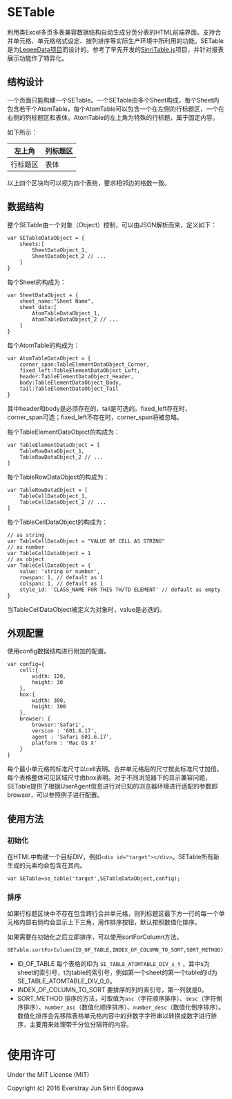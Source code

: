 # SETable
利用类Excel多页多表兼容数据结构自动生成分页分表的HTML前端界面。支持合并单元格、单元格格式设定、按列排序等实际生产环境中所利用的功能。SETable是为[LeqeeData项目](https://bi.leqee.com/)而设计的。参考了早先开发的[SinriTable.js](http://github.everstray.com/SinriTable.js/)项目，并针对报表展示功能作了特异化。

## 结构设计

一个页面只能构建一个SETable。一个SETable由多个Sheet构成，每个Sheet内包含若干个AtomTable，每个AtomTable可以包含一个在左侧的行标题区，一个在右侧的列标题区和表体。AtomTable的左上角为特殊的行标题，属于固定内容。

如下所示：

| 左上角 | 列标题区 |
|----|----|
| 行标题区 | 表体 |

以上四个区块均可以视为四个表格，要求相邻边的格数一致。

## 数据结构

整个SETable由一个对象（Object）控制，可以由JSON解析而来，定义如下：

	var SETableDataObject = {
		sheets:[
			SheetDataObject_1,
			SheetDataObject_2 // ...
		]
	}

每个Sheet的构成为：

	var SheetDataObject = {		
		sheet_name:"Sheet Name",
		sheet_data:[
			AtomTableDataObject_1,
			AtomTableDataObject_2 // ...
		]
	}

每个AtomTable的构成为：

	var AtomTableDataObject = {
		corner_span:TableElementDataObject_Corner,
		fixed_left:TableElementDataObject_Left,
		header:TableElementDataObject_Header,
		body:TableElementDataObject_Body,
		tail:TableElementDataObject_Tail
	}

其中header和body是必须存在的，tail是可选的。fixed_left存在时，corner_span可选；fixed_left不存在时，corner_span将被忽略。

每个TableElementDataObject的构成为：

	var TableElementDataObject = [
		TableRowDataObject_1,
		TableRowDataObject_2 // ...
	]

每个TableRowDataObject的构成为：

	var TableRowDataObject = [
		TableCellDataObject_1,
		TableCellDataObject_2 // ...
	]

每个TableCellDataObject的构成为：

	// as string
	var TableCellDataObject = "VALUE OF CELL AS STRING"
	// as number
	var TableCellDataObject = 1
	// as object
	var TableCellDataObject = {
		value: 'string or number', 
		rowspan: 1, // default as 1
		colspan: 1, // default as 1
		style_id: 'CLASS_NAME FOR THIS TH/TD ELEMENT' // default as empty
	}

当TableCellDataObject被定义为对象时，value是必选的。

## 外观配置

使用config数据结构进行附加的配置。

	var config={
        cell:{
            width: 120,
            height: 30
        },
        box:{
            width: 300,
            height: 300
        },
        browser: { 
        	browser:'Safari', 
        	version : '601.6.17', 
        	agent : 'Safari 601.6.17', 
        	platform : 'Mac OS X' 
        }
    }

每个最小单元格的标准尺寸以cell表明。合并单元格后的尺寸按此标准尺寸加倍。每个表格整体可见区域尺寸由box表明。对于不同浏览器下的显示兼容问题，SETable提供了根据UserAgent信息进行对已知的浏览器环境进行适配的参数即browser，可以参照例子进行配置。

## 使用方法

### 初始化

在HTML中构建一个目标DIV，例如`<div id="target"></div>`。SETable所有新生成的元素均会包含在其内。

	var SETable=se_table('target',SETableDataObject,config);

### 排序

如果行标题区块中不存在包含跨行合并单元格，则列标题区最下方一行的每一个单元格内部右侧均会显示上下三角，用作排序按钮，默认按照数值化排序。

如果需要在初始化之后立即排序，可以使用sortForColumn方法。

	SETable.sortForColumn(ID_OF_TABLE,INDEX_OF_COLUMN_TO_SORT,SORT_METHOD);

* ID_OF_TABLE 每个表格的ID为 `SE_TABLE_ATOMTABLE_DIV_s_t` ，其中s为sheet的索引号，t为table的索引号，例如第一个sheet的第一个table的id为SE_TABLE_ATOMTABLE_DIV_0_0。
* INDEX_OF_COLUMN_TO_SORT 要排序的列的索引号，第一列就是0。
* SORT_METHOD 排序的方法，可取值为`asc`（字符顺序排序）、`desc`（字符倒序排序）、`number_asc`（数值化顺序排序）、`number_desc`（数值化倒序排序）。数值化排序会先移除表格单元格内容中的非数字字符串以转换成数字进行排序，主要用来处理带千分位分隔符的内容。

# 使用许可

Under the MIT License (MIT)

Copyright (c) 2016 Everstray Jun Sinri Edogawa


